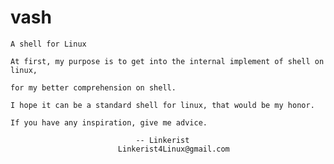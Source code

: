 # vash

	A shell for Linux

	At first, my purpose is to get into the internal implement of shell on linux,

	for my better comprehension on shell.

	I hope it can be a standard shell for linux, that would be my honor.

	If you have any inspiration, give me advice.

								-- Linkerist
							Linkerist4Linux@gmail.com

